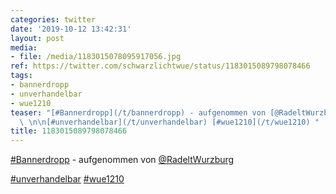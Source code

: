 ```yaml
---
categories: twitter
date: '2019-10-12 13:42:31'
layout: post
media:
- file: /media/1183015078095917056.jpg
ref: https://twitter.com/schwarzlichtwue/status/1183015089798078466
tags:
- bannerdropp
- unverhandelbar
- wue1210
teaser: "[#Bannerdropp](/t/bannerdropp) - aufgenommen von [@RadeltWurzburg](https://twitter.com/RadeltWurzburg)\
  \ \n\n[#unverhandelbar](/t/unverhandelbar) [#wue1210](/t/wue1210) "
title: 1183015089798078466
---
```

[#Bannerdropp](/t/bannerdropp) - aufgenommen von [@RadeltWurzburg](https://twitter.com/RadeltWurzburg) 

[#unverhandelbar](/t/unverhandelbar) [#wue1210](/t/wue1210) 